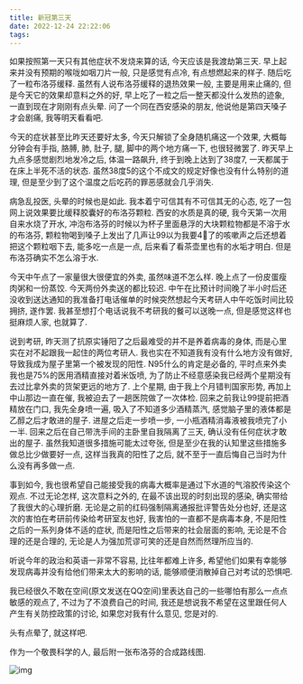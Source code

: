 ```yaml
---
title: 新冠第三天
date: 2022-12-24 22:22:06
tags:
---
```


如果按照第一天只有其他症状不发烧来算的话, 今天应该是我渡劫第三天. 早上起来并没有预期的喉咙如咽刀片一般, 只是感觉有点冷, 有点想燃起来的样子. 随后吃了一粒布洛芬缓释. 虽然有人说布洛芬缓释的退热效果一般, 主要是用来止痛的, 但是今天它的效果却意料之外的好, 早上吃了一粒之后一整天都没什么发热的迹象, 一直到现在才刚刚有点头晕. 问了一个同在西安感染的朋友, 他说他是第四天嗓子才会剧痛, 我等明天看看吧.

今天的症状甚至比昨天还要好太多, 今天只解锁了全身随机痛这一个效果, 大概每分钟会有手指, 胳膊, 肺, 肚子, 腿, 脚中的两个地方痛一下, 也很轻微罢了. 昨天早上九点多感觉剧烈地发冷之后, 体温一路飙升, 终于到晚上达到了38度7, 一天都属于在床上半死不活的状态. 虽然38度5的这个不成文的规定好像也没有什么特别的道理, 但是至少到了这个温度之后吃药的罪恶感就会几乎消失. 

病急乱投医, 头晕的时候也是如此. 我本着宁可信其有不可信其无的心态, 吃了一包网上说效果要比缓释胶囊好的布洛芬颗粒. 西安的水质是真的硬, 我今天第一次用自来水烧了开水, 冲泡布洛芬的时候以为杯子里面悬浮的大块颗粒物都是不溶于水的布洛芬, 颗粒物喝到嗓子上发出了几声让99以为我要4⃣️了的咳嗽声之后还想着把这个颗粒咽下去, 能多吃一点是一点, 后来看了看茶壶里也有的水垢才明白. 但是布洛芬确实不怎么溶于水.

今天中午点了一家量很大很便宜的外卖, 虽然味道不怎么样. 晚上点了一份皮蛋瘦肉粥和一份蒸饺. 今天两份外卖送的都比较迟. 中午在比预计时间晚了半小时后还没收到送达通知的我准备打电话催单的时候突然想起今天考研人中午吃饭时间比较拥挤, 遂作罢. 我甚至想打个电话说我不考研我的餐可以送晚一点, 但是感觉这样也挺麻烦人家, 也就算了.

说到考研, 昨天测了抗原实锤阳了之后最难受的并不是养着病毒的身体, 而是心里实在对不起跟我一起住的两位考研人. 我也实在不知道我有没有什么地方没有做好, 导致我成为屋子里第一个被发现的阳性. N95什么的肯定是必备的, 平时点来外卖我也是75%的医用酒精直接对着米饭喷, 为了防止不经意感染我已经两个星期没有去过比拿外卖的货架更远的地方了. 上个星期, 由于我上个月错判国家形势, 再加上中山那边一直在催, 我被迫去了一趟医院做了一次体检. 回来之前我让99提前把酒精放在门口, 我先全身喷一遍, 吸入了不知道多少酒精蒸汽, 感觉脑子里的液体都是乙醇之后才敢进的屋子. 进屋之后走一步喷一步, 一小瓶酒精消毒液被我喷完了小一半. 回来之后在自己带洗手间的主卧里自我隔离了三天, 确认没有任何症状才敢出的屋子. 虽然我知道很多措施可能太过夸张, 但是至少在我的认知里这些措施多做总比少做要好一点, 这样当我真的阳性了之后, 就不至于一直后悔自己当时为什么没有再多做一点.

事到如今, 我也很希望自己能接受我的病毒大概率是通过下水道的气溶胶传染这个观点. 不过无论怎样, 这次意料之外的, 在最不该出现的时刻出现的感染, 确实带给了我很大的心理折磨. 无论是之前的红码强制隔离通报批评警告处分也好, 还是这次的害怕在考研前传染给考研室友也好, 我害怕的一直都不是病毒本身, 不是阳性之后的一系列身体不适的症状, 而是阳性之后带来的社会层面的影响, 无论是不合理的还是合理的, 无论是人为强加荒谬可笑的还是自然而然理所应当的.

听说今年的政治和英语一非常不容易, 比往年都难上许多, 希望他们如果有幸能够发现病毒并没有给他们带来太大的影响的话, 能够顺便消散掉自己对考试的恐惧吧.

我已经很久不敢在空间(原文发送在QQ空间)里表达自己的一些哪怕有那么一点点敏感的观点了, 不过为了不浪费自己的时间, 我还是想说我不希望在这里跟任何人产生有关防控政策的讨论, 如果您对我有什么意见, 您是对的.

头有点晕了, 就这样吧.

作为一个敬畏科学的人, 最后附一张布洛芬的合成路线图.

![img](/img/corona-day3/ibuprofen.png)

